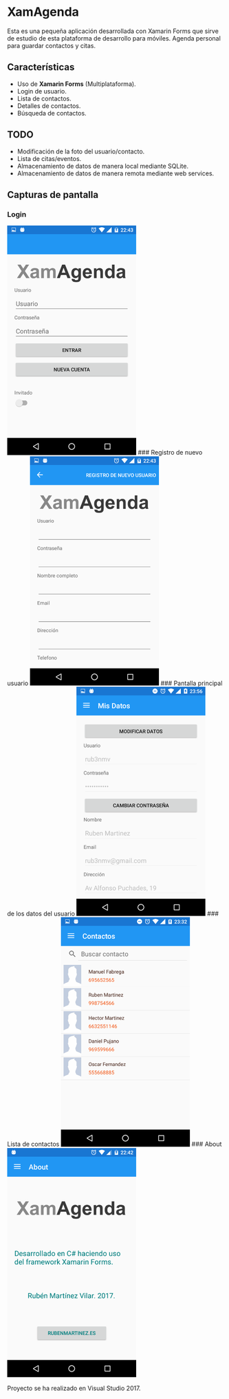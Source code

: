 # XamAgenda 
Esta es una pequeña aplicación desarrollada con Xamarin Forms que sirve de estudio de esta plataforma de desarrollo para móviles.
Agenda personal para guardar contactos y citas.

## Características 
- Uso de **Xamarin Forms** (Multiplataforma).
- Login de usuario.
- Lista de contactos.
- Detalles de contactos.
- Búsqueda de contactos.


## TODO 
- Modificación de la foto del usuario/contacto.
- Lista de citas/eventos.
- Almacenamiento de datos de manera local mediante SQLite.
- Almacenamiento de datos de manera remota mediante web services.

## Capturas de pantalla 

### Login 
<img src="screenshot_1.png" width="300"> 
### Registro de nuevo usuario 
<img src="screenshot_2.png" width="300"> 
### Pantalla principal de los datos del usuario 
<img src="screenshot_3.png" width="300"> 
### Lista de contactos 
<img src="screenshot_4.png" width="300"> 
### About 
<img src="screenshot_5.png" width="300"> 

Proyecto se ha realizado en Visual Studio 2017.
